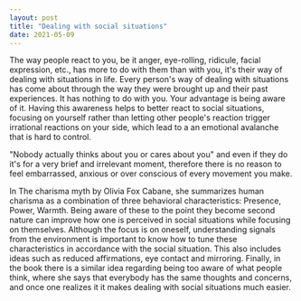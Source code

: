 ```yaml
---
layout: post
title: "Dealing with social situations"
date: 2021-05-09
---
```


The way people react to you, be it anger, eye-rolling, ridicule, facial expression, etc., has more to do with them than with you, it's their way of dealing with situations in life. Every person's way of dealing with situations has come about through the way they were brought up and their past experiences. It has nothing to do with you. Your advantage is being aware of it. Having this awareness helps to better react to social situations, focusing on yourself rather than letting other people's reaction trigger irrational reactions on your side, which lead to a an emotional avalanche that is hard to control.

"Nobody actually thinks about you or cares about you" and even if they do it's for a very brief and irrelevant moment, therefore there is no reason to feel embarrassed, anxious or over conscious of every movement you make.

In The charisma myth by Olivia Fox Cabane, she summarizes human charisma as a combination of three behavioral characteristics: Presence, Power, Warmth. Being aware of these to the point they become second nature can improve how one is perceived in social situations while focusing on themselves. Although the focus is on oneself, understanding signals from the environment is important to know how to tune these characteristics in accordance with the social situation. This also includes ideas such as reduced affirmations, eye contact and mirroring. Finally, in the book there is a similar idea regarding being too aware of what people think, where she says that everybody has the same thoughts and concerns, and once one realizes it it makes dealing with social situations much easier.
